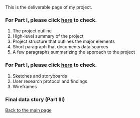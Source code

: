 This is the deliverable page of my project.

### For Part I, please click [here](https://yilunhuo.github.io/yilunhuo_portfolio/dataviz4.html) to check.
1. The project outline
2. High-level summary of the project
3. Project structure that outlines the major elements
4. Short paragraph that documents data sources
5. A few paragraphs summarizing the approach to the project


### For Part I, please click [here](https://yilunhuo.github.io/yilunhuo_portfolio/dataviz5.html) to check.
1. Sketches and storyboards
2. User research protocol and findings
3. Wireframes



### Final data story (Part III)




[Back to the main page](/README.md)
